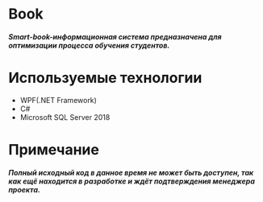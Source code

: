 # Book
<h5>Smart-book-информационная система предназначена для оптимизации процесса обучения студентов.</h5>
<h1>Используемые технологии</h1>
<ul>
     <li>WPF(.NET Framework)</li>
     <li>C#</li>
     <li>Microsoft SQL Server 2018</li>
</ul>
<h1>Примечание</h1>
<h5>Полный исходный код в данное время не может быть доступен, так как ещё находится в разработке и ждёт подтверждения менеджера проекта.</h5>
